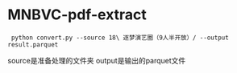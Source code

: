 # MNBVC-pdf-extract


` python convert.py --source 18\ 逐梦演艺圈（9人半开放）/ --output result.parquet`

source是准备处理的文件夹
output是输出的parquet文件
